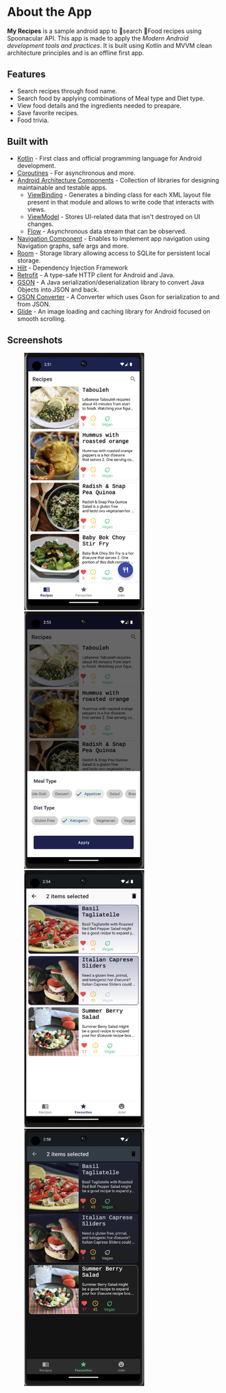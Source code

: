 # About the App

**My Recipes** is a sample android app to 📱search 🥙Food recipes using Spoonacular API. This app is made to apply the *Modern Android development tools and practices*. It is built using Kotlin and MVVM clean architecture principles and is an offline first app. 

## Features
- Search recipes through food name.
- Search food by applying combinations of Meal type and Diet type.
- View food details and the ingredients needed to preapare.
- Save favorite recipes. 
- Food trivia.

## Built with
- [Kotlin](https://kotlinlang.org/) - First class and official programming language for Android development.
- [Coroutines](https://kotlinlang.org/docs/reference/coroutines-overview.html) - For asynchronous and more.
- [Android Architecture Components](https://developer.android.com/topic/libraries/architecture) - Collection of libraries for designing maintainable and testable apps.
    - [ViewBinding](https://developer.android.com/topic/libraries/view-binding) - Generates a binding class for each XML layout file present in that module and allows to write code that interacts with views.
    - [ViewModel](https://developer.android.com/topic/libraries/architecture/viewmodel) - Stores UI-related data that isn't destroyed on UI changes. 
    - [Flow](https://developer.android.com/topic/libraries/architecture/coroutines#restart) - Asynchronous data stream that can be observed.
- [Navigation Component](https://developer.android.com/guide/navigation/principles) - Enables to implement app navigation using Navigation graphs, safe args and more.
- [Room](https://developer.android.com/training/data-storage/room) - Storage library allowing access to SQLite for persistent local storage.  
- [Hilt](https://developer.android.com/training/dependency-injection/hilt-android) - Dependency Injection Framework
- [Retrofit](https://square.github.io/retrofit/) - A type-safe HTTP client for Android and Java.
- [GSON](https://github.com/google/gson) - A Java serialization/deserialization library to convert Java Objects into JSON and back.
- [GSON Converter](https://github.com/square/retrofit/tree/master/retrofit-converters/gson) - A Converter which uses Gson for serialization to and from JSON.
- [Glide](https://github.com/bumptech/glide) - An image loading and caching library for Android focused on smooth scrolling.

## Screenshots

<img src="./screenshots/recipe1.png" height="600" width="280" hspace="40"><img src="./screenshots/bottomsheet.png" height="600" width="280" hspace="40">
<img src="./screenshots/favourites.png" height="600" width="280" hspace="40"><img src="./screenshots/darkmode1.png" height="600" width="280" hspace="40">










